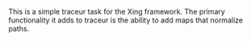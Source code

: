 This is a simple traceur task for the Xing framework. The primary functionality it adds to traceur is the ability to add maps that normalize paths.

